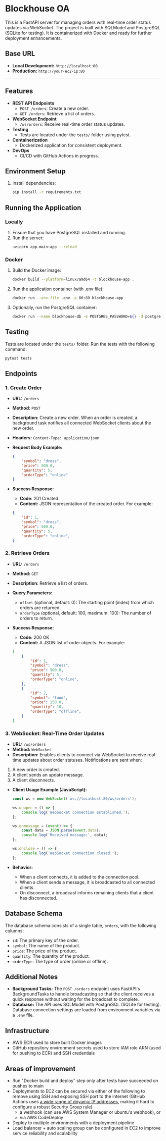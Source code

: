# Blockhouse OA
This is a FastAPI server for managing orders with real-time order status updates via WebSocket. The project is built with SQLModel and PostgreSQL (SQLite for testing). It is containerized with Docker and ready for further deployment enhancements.

## Base URL

- **Local Development:** `http://localhost:80`
- **Production:** `http://your-ec2-ip:80`

---

## Features

- **REST API Endpoints**
  - `POST /orders`: Create a new order.
  - `GET /orders`: Retrieve a list of orders.
- **WebSocket Endpoint**
  - `/ws/orders`: Receive real-time order status updates.
- **Testing**
  - Tests are located under the `tests/` folder using pytest.
- **Containerization**
  - Dockerized application for consistent deployment.
- **DevOps**
  - CI/CD with GitHub Actions in progress.

## Environment Setup

1. Install dependencies:
    ```bash
    pip install -r requirements.txt
    ```

## Running the Application
### Locally
1. Ensure that you have PostgreSQL installed and running.
2. Run the server:
    ```bash
    uvicorn app.main:app --reload
    ```

### Docker
1. Build the Docker image:
    ```bash
    docker build --platform=linux/amd64 -t blockhouse-app .
    ```
2. Run the application container (with .env file):
    ```bash
    docker run --env-file .env -p 80:80 blockhouse-app
    ```
3. Optionally, run the PostgreSQL container:
    ```bash
    docker run --name blockhouse-db -e POSTGRES_PASSWORD=${} -d postgres
    ```

## Testing
Tests are located under the `tests/` folder. Run the tests with the following command:
```bash
pytest tests
```

## Endpoints

### 1. Create Order

- **URL:** `/orders`
- **Method:** `POST`
- **Description:** Create a new order. When an order is created, a background task notifies all connected WebSocket clients about the new order.
- **Headers:** `Content-Type: application/json`
- **Request Body Example:**

  ```json
  {
      "symbol": "dress",
      "price": 500.0,
      "quantity": 5,
      "orderType": "online"
  }
  ```
- **Success Response:** 
    - **Code:** 201 Created
    - **Content:** JSON representation of the created order. For example:

    ```json
    {
        "id": 1,
        "symbol": "dress",
        "price": 500.0,
        "quantity": 5,
        "orderType": "online",
    }
    ```

### 2. Retrieve Orders
- **URL:** `/orders`
- **Method:** `GET`
- **Description:** Retrieve a list of orders.
- **Query Parameters:**
    - `offset` (optional, default: 0): The starting point (index) from which orders are returned.
    - `orderType` (optional, default: 100, maximum: 100): The number of orders to return.
- **Success Response:**
    - **Code:** 200 OK
    - **Content:** A JSON list of order objects. For example:

    ```json
    [
        {
            "id": 1,
            "symbol": "dress",
            "price": 500.0,
            "quantity": 5,
            "orderType": "online",
        },
        {
            "id": 2,
            "symbol": "food",
            "price": 150.0,
            "quantity": 10,
            "orderType": "offline",
        }
    ]
    ```

### 3. WebSocket: Real-Time Order Updates
- **URL:** `/ws/orders`
- **Method:** `WebSocket`
- **Description:** Enables clients to connect via WebSocket to receive real-time updates about order statuses. Notifications are sent when:
1. A new order is created.
2. A client sends an update message.
3. A client disconnects.
- **Client Usage Example (JavaScript):**

    ```javascript
    const ws = new WebSocket('ws://localhost:80/ws/orders');

    ws.onopen = () => {
        console.log('WebSocket connection established.');
    };

    ws.onmessage = (event) => {
        const data = JSON.parse(event.data);
        console.log('Received message:', data);
    };

    ws.onclose = () => {
        console.log('WebSocket connection closed.');
    };
    ```
- **Behavior:**
    - When a client connects, it is added to the connection pool.
    - When a client sends a message, it is broadcasted to all connected clients.
    - On disconnect, a broadcast informs remaining clients that a client has disconnected.

## Database Schema
The database schema consists of a single table, `orders`, with the following columns:
- `id`: The primary key of the order.
- `symbol`: The name of the product.
- `price`: The price of the product.
- `quantity`: The quantity of the product.
- `orderType`: The type of order (online or offline).

## Additional Notes
- **Background Tasks:**
    The `POST /orders` endpoint uses FastAPI's BackgroundTasks to handle broadcasting so that the client receives a quick response without waiting for the broadcast to complete.
- **Database:**
    The API uses SQLModel with PostgreSQL (SQLite for testing). Database connection settings are loaded from environment variables via a `.env` file.

## Infrastructure
- AWS ECR used to store built Docker images
- GitHub repository environment secrets used to store IAM role ARN (used for pushing to ECR) and SSH credentials

## Areas of improvement
- Run "Docker build and deploy" step only after tests have succeeded on pushes to main
- Deployments to EC2 can be secured via either of the following to remove using SSH and exposing SSH port to the internet (GitHub Actions uses [a wide range of dnyamic IP addresses](https://docs.github.com/en/authentication/keeping-your-account-and-data-secure/about-githubs-ip-addresses), making it hard to configure a robust Security Group rule)
  - a webhook (can use AWS System Manager or ubuntu's webhook), or
  - via AWS CodeDeploy
- Deploy to multiple environments with a deployment pipeline
- Load balancer + auto scaling group can be configured in EC2 to improve service reliability and scalability
